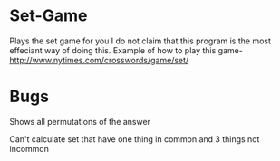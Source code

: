 # Set-Game
Plays the set game for you
I do not claim that this program is the most effeciant way of doing this.
Example of how to play this game- http://www.nytimes.com/crosswords/game/set/
# Bugs
   Shows all permutations of the answer
  
  Can't calculate set that have one thing in common and 3 things not incommon
